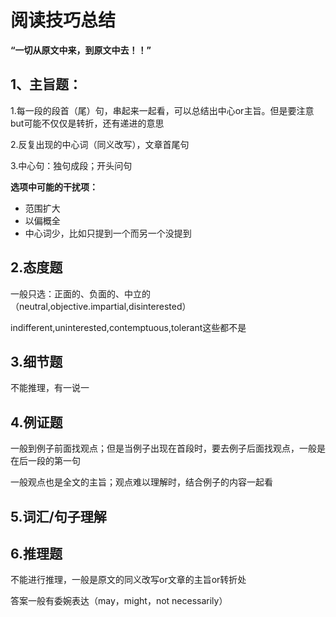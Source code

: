 # 阅读技巧总结

**“一切从原文中来，到原文中去！！”**

## 1、主旨题：

1.每一段的段首（尾）句，串起来一起看，可以总结出中心or主旨。但是要注意but可能不仅仅是转折，还有递进的意思

2.反复出现的中心词（同义改写），文章首尾句

3.中心句：独句成段；开头问句

**选项中可能的干扰项：**

- 范围扩大
- 以偏概全
- 中心词少，比如只提到一个而另一个没提到

## 2.态度题

一般只选：正面的、负面的、中立的（neutral,objective.impartial,disinterested）

indifferent,uninterested,contemptuous,tolerant这些都不是

## 3.细节题

不能推理，有一说一



## 4.例证题

一般到例子前面找观点；但是当例子出现在首段时，要去例子后面找观点，一般是在后一段的第一句

一般观点也是全文的主旨；观点难以理解时，结合例子的内容一起看

## 5.词汇/句子理解



## 6.推理题

不能进行推理，一般是原文的同义改写or文章的主旨or转折处

答案一般有委婉表达（may，might，not necessarily）